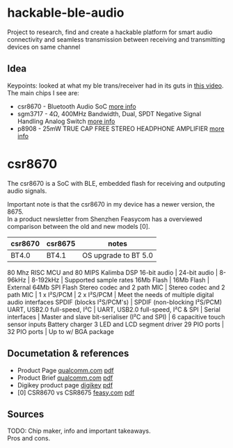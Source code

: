 # hackable-ble-audio
Project to research, find and create a hackable platform for smart audio connectivity and seamless transmission between receiving and transmitting devices on same channel


## Idea
Keypoints: 
looked at what my ble trans/receiver had in its guts in [this video](./resources/pinout.m4v). 
The main chips I see are:
 - csr8670 - Bluetooth Audio SoC [more info](#csr8670)
 - sgm3717 - 4Ω, 400MHz Bandwidth, Dual, SPDT Negative Signal Handling Analog Switch [more info](#sgm3717)
 - p8908 - 25mW TRUE CAP FREE STEREO HEADPHONE AMPLIFIER [more info](#p8908) 



# csr8670

The csr8670 is a SoC with BLE, embedded flash for receiving and outputing audio signals.


Important note is that the csr8670 in my device has a newer version, the 8675.  
In a product newsletter from Shenzhen Feasycom has a overviewed comparison between the old and new models [0].

csr8670 | csr8675 | notes
-- | -- | --
BT4.0 | BT4.1 | OS upgrade to BT 5.0
80 Mhz RISC MCU and 80 MIPS Kalimba DSP
16-bit audio | 24-bit audio | 
8-96kHz | 8-192kHz | Supported sample rates
16Mb Flash | 16Mb Flash | External 64Mb SPI Flash
Stereo codec and 2 path MIC | Stereo codec and 2 path MIC |
1 x I²S/PCM | 2 x I²S/PCM | Meet the needs of multiple digital audio interfaces
SPDIF (blocks  I²S/PCM's) | SPDIF (non-blocking I²S/PCM)
UART, USB2.0 full-speed, I²C | UART, USB2.0 full-speed, I²C & SPI | Serial interfaces
 | Master and slave bit-serialiser (I²C and  SPI) | 
6 capacitive touch sensor inputs
Battery charger
3 LED and LCD segment driver
29 PIO ports | 32 PIO ports | Up to w/ BGA package


## Documetation & references
 - Product Page [qualcomm.com](https://www.qualcomm.com/products/csr8670) [pdf](./resources/csr8670/CSR8670%20%7C%20Qualcomm%20Productbrief.pdf)
 - Product Brief [qualcomm.com](https://www.qualcomm.com/media/documents/files/csr8670-product-brief.pdf) [pdf](./resources/csr8670/CSR8670%20%7C%20Qualcomm%20Productpage.pdf)
 - Digikey product page [digikey](https://www.digikey.com/catalog/en/partgroup/csr8670/28987) [pdf](./resources/csr8670/CSR8670%20-%20Qualcomm%20-%20Integrated%20Circuits%20%28ICs%29%20%7C%20Online%20Catalog%20%7C%20DigiKey%20Electronics.pdf)
 - [0] CSR8670 vs CSR8675 [feasy.com](http://www.feasycom.net/news/difference-between-csr8670-and-csr-15721421.html) [pdf](./resources/csr8670/CSR8670%20vs%20CSR8675%20-%20Product%20News%20-%20Shenzhen%20Feasycom%20Technology%20Co.%2CLtd%20%7C%20feasycom.net)


## Sources

TODO: 
Chip maker, info and important takeaways.  
Pros and cons.  


